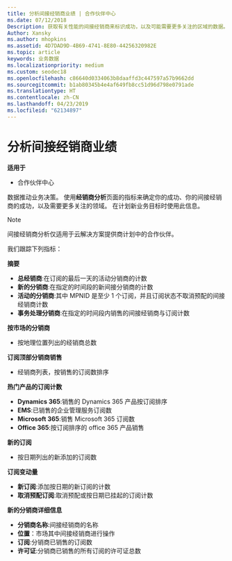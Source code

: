 ```yaml
---
title: 分析间接经销商业绩 | 合作伙伴中心
ms.date: 07/12/2018
Description: 获取有关性能的间接经销商来标识成功，以及可能需要更多关注的区域的数据。
Author: Xansky
ms.author: mhopkins
ms.assetid: 4D7DAD9D-4B69-4741-8E80-44256320982E
ms.topic: article
keywords: 业务数据
ms.localizationpriority: medium
ms.custom: seodec18
ms.openlocfilehash: c86640d0334063b8daaffd3c447597a57b9662dd
ms.sourcegitcommit: b1ab80345b4e4af649fb8cc51d96d798e0791ade
ms.translationtype: HT
ms.contentlocale: zh-CN
ms.lasthandoff: 04/23/2019
ms.locfileid: "62134897"
---
```

# <a name="analyze-indirect-resellers-performance"></a>分析间接经销商业绩 

**适用于**
- 合作伙伴中心

数据推动业务决策。 使用**经销商分析**页面的指标来确定你的成功、你的间接经销商的成功，以及需要更多关注的领域。 在计划新业务目标时使用此信息。

> [!NOTE]
> 间接经销商分析仅适用于云解决方案提供商计划中的合作伙伴。

我们跟踪下列指标：

**摘要**  
 - **总经销商**:在订阅的最后一天的活动分销商的计数  
 - **新的分销商**:在指定的时间段的新间接分销商的计数  
 - **活动的分销商**:其中 MPNID 是至少 1 个订阅，并且订阅状态不取消预配的间接经销商计数  
 - **事务处理分销商**:在指定的时间段内销售的间接经销商与订阅计数  

**按市场的分销商**  
 - 按地理位置列出的经销商总数  

**订阅顶部分销商销售**
 - 经销商列表，按销售的订阅数排序  

**热门产品的订阅计数**  
 - **Dynamics 365**:销售的 Dynamics 365 产品按订阅排序  
 - **EMS**:已销售的企业管理服务订阅数  
 - **Microsoft 365**:销售 Microsoft 365 订阅数  
 - **Office 365**:按订阅排序的 office 365 产品销售  

**新的订阅**  
 - 按日期列出的新添加的订阅数  

**订阅变动量**  
 - **新订阅**:添加按日期的新订阅的计数  
 - **取消预配订阅**:取消预配或按日期已挂起的订阅计数  

**新的分销商详细信息**  
 - **分销商名称**:间接经销商的名称  
 - **位置**：市场其中间接经销商进行操作  
 - **订阅**:分销商已销售的订阅数  
 - **许可证**:分销商已销售的所有订阅的许可证总数  
  
  
